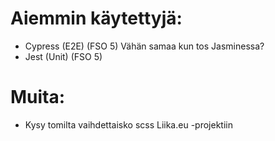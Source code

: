 # Aiemmin käytettyjä:

-   Cypress (E2E) (FSO 5) Vähän samaa kun tos Jasminessa?
-   Jest (Unit) (FSO 5)

# Muita:

-   Kysy tomilta vaihdettaisko scss Liika.eu -projektiin
